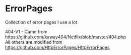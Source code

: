 # ErrorPages
Collection of error pages I use a lot

404-V1 - Came from https://github.com/kaway404/Netflix/blob/master/404.php<br>
All others are modified from https://github.com/HttpErrorPages/HttpErrorPages
